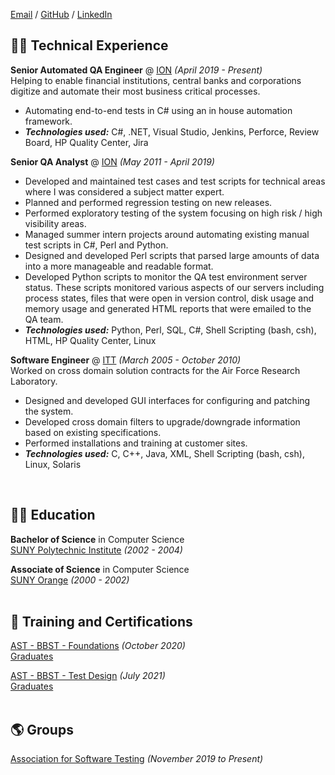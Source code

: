 [Email](mailto:vsollecito@gmail.com) / [GitHub](https://github.com/vsollecito/) / [LinkedIn](https://www.linkedin.com/in/victorsollecito/) <br>

## 👨‍💻 Technical Experience <br>

**Senior Automated QA Engineer** @ [ION](https://iongroup.com/) _(April 2019 - Present)_<br>
Helping to enable financial institutions, central banks and corporations digitize and automate their most business critical processes. <br>
- Automating end-to-end tests in C# using an in house automation framework.
- **_Technologies used:_** C#, .NET, Visual Studio, Jenkins, Perforce, Review Board, HP Quality Center, Jira

**Senior QA Analyst** @ [ION](https://iongroup.com/) _(May 2011 - April 2019)_<br>
- Developed and maintained test cases and test scripts for technical areas where I was considered a subject matter expert.
- Planned and performed regression testing on new releases.
- Performed exploratory testing of the system focusing on high risk / high visibility areas.
- Managed summer intern projects around automating existing manual test scripts in C#, Perl and Python.
- Designed and developed Perl scripts that parsed large amounts of data into a more manageable and readable format.
- Developed Python scripts to monitor the QA test environment server status. These scripts monitored various aspects of our servers including process states, files that were open in version control, disk usage and memory usage and generated HTML reports that were emailed to the QA team.
- **_Technologies used:_** Python, Perl, SQL, C#, Shell Scripting (bash, csh), HTML, HP Quality Center, Linux

**Software Engineer** @ [ITT](https://www.itt.com/) _(March 2005 - October 2010)_<br>
Worked on cross domain solution contracts for the Air Force Research Laboratory. <br>
- Designed and developed GUI interfaces for configuring and patching the system.
- Developed cross domain filters to upgrade/downgrade information based on existing specifications.
- Performed installations and training at customer sites.
- **_Technologies used:_** C, C++, Java, XML, Shell Scripting (bash, csh), Linux, Solaris
<br>

## 👨‍🎓 Education <br>

**Bachelor of Science** in Computer Science <br>
[SUNY Polytechnic Institute](https://sunypoly.edu/) _(2002 - 2004)_<br>

**Associate of Science** in Computer Science <br>
[SUNY Orange](https://sunyorange.edu/) _(2000 - 2002)_<br>
<br>

## 📜 Training and Certifications <br>

[AST - BBST - Foundations](https://associationforsoftwaretesting.org/bbst-black-box-software-testing-courses/foundations/) _(October 2020)_ <br>
[Graduates](https://associationforsoftwaretesting.org/graduates/) <br>

[AST - BBST - Test Design](https://associationforsoftwaretesting.org/bbst-black-box-software-testing-courses/test-design/) _(July 2021)_ <br>
[Graduates](https://associationforsoftwaretesting.org/graduates/) <br>
<br>

## 🌎 Groups <br>

[Association for Software Testing](https://www.associationforsoftwaretesting.org/) _(November 2019 to Present)_<br>
